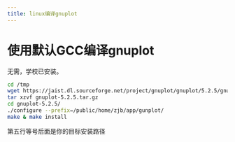 ```yaml
---
title: linux编译gnuplot
---
```


# 使用默认GCC编译gnuplot

无需，学校已安装。

```bash
cd /tmp
wget https://jaist.dl.sourceforge.net/project/gnuplot/gnuplot/5.2.5/gnuplot-5.2.5.tar.gz
tar xzvf gnuplot-5.2.5.tar.gz 
cd gnuplot-5.2.5/
./configure --prefix=/public/home/zjb/app/gunplot/
make & make install
```

第五行等号后面是你的目标安装路径